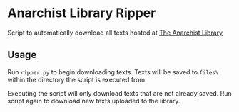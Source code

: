 # Anarchist Library Ripper

Script to automatically download all texts hosted at [The Anarchist Library](https://theanarchistlibrary.org/library)

## Usage

Run `ripper.py` to begin downloading texts. Texts will be saved to `files\` within the directory the script is executed from. 

Executing the script will only download texts that are not already saved. Run script again to download new texts uploaded to the library.
